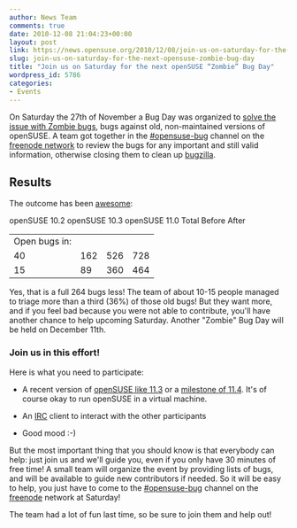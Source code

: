```yaml
---
author: News Team
comments: true
date: 2010-12-08 21:04:23+00:00
layout: post
link: https://news.opensuse.org/2010/12/08/join-us-on-saturday-for-the-next-opensuse-zombie-bug-day/
slug: join-us-on-saturday-for-the-next-opensuse-zombie-bug-day
title: "Join us on Saturday for the next openSUSE “Zombie” Bug Day"
wordpress_id: 5786
categories:
- Events
---
```


On Saturday the 27th of November a Bug Day was organized to [solve the issue with Zombie bugs](//news.opensuse.org/2010/11/22/opensuse-bug-day-on-saturday-november-27th/), bugs against old, non-maintained versions of openSUSE. A team got together in the [#opensuse-bug](irc://irc.freenode.net/opensuse-bug) channel on the [freenode network](//freenode.net) to review the bugs for any important and still valid information, otherwise closing them to clean up [bugzilla](//bugzilla.novell.com).


## <!-- more -->Results


The outcome has been [awesome](//lists.opensuse.org/opensuse-project/2010-11/msg00205.html):



<table >
<tbody >
<tr >

<td >Open bugs in:
</td>
openSUSE 10.2
openSUSE 10.3
openSUSE 11.0
Total
</tr>
<tr >
Before

<td >40
</td>

<td >162
</td>

<td >526
</td>

<td >728
</td>
</tr>
<tr >
After

<td >15
</td>

<td >89
</td>

<td >360
</td>

<td >464
</td>
</tr>
</tbody>
</table>



Yes, that is a full 264 bugs less! The team of about 10-15 people managed to triage more than a third (36%) of those old bugs! But they want more, and if you feel bad because you were not able to contribute, you'll have another chance to help upcoming Saturday. Another "Zombie" Bug Day will be held on December 11th.


### Join us in this effort!


Here is what you need to participate:



	
  * A recent version of [openSUSE like 11.3](//software.opensuse.org/) or a [milestone of 11.4](//software.opensuse.org/developer). It's of course okay to run openSUSE in a virtual machine.

	
  * An [IRC](//www.irchelp.org/) client to interact with the other participants

	
  * Good mood :-)


But the most important thing that you should know is that everybody can help: just join us and we'll guide you, even if you only have 30 minutes of free time! A small team will organize the event by providing lists of bugs, and will be available to guide new contributors if needed. So it will be easy to help, you just have to come to the [#opensuse-bug](irc://irc.freenode.net/opensuse-bug) channel on the [freenode](//freenode.net) network at Saturday!

The team had a lot of fun last time, so be sure to join them and help out!
